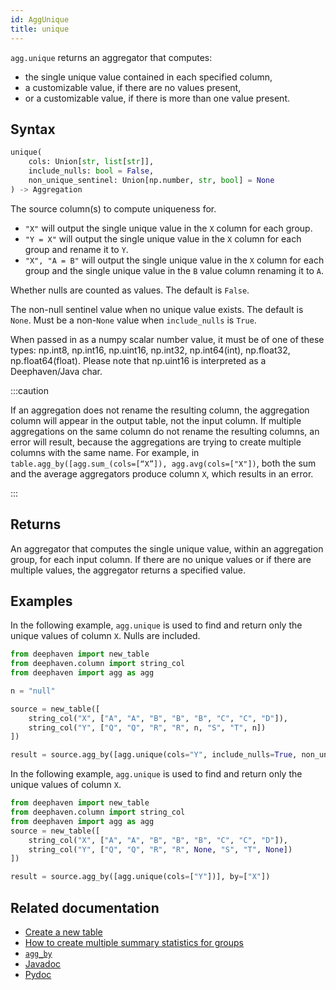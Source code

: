 ```yaml
---
id: AggUnique
title: unique
---
```


`agg.unique` returns an aggregator that computes:

- the single unique value contained in each specified column,
- a customizable value, if there are no values present,
- or a customizable value, if there is more than one value present.

## Syntax

```python syntax
unique(
    cols: Union[str, list[str]],
    include_nulls: bool = False,
    non_unique_sentinel: Union[np.number, str, bool] = None
) -> Aggregation
```

<ParamTable>
<Param name="cols" type="Union[str, list[str]]">

The source column(s) to compute uniqueness for.

- `"X"` will output the single unique value in the `X` column for each group.
- `"Y = X"` will output the single unique value in the `X` column for each group and rename it to `Y`.
- `"X", "A = B"` will output the single unique value in the `X` column for each group and the single unique value in the `B` value column renaming it to `A`.

</Param>
<Param name="include_nulls" type="bool">

Whether nulls are counted as values. The default is `False`.

</Param>
<Param name="non_unique_sentinel" type="Union[np.number, str, bool]">

The non-null sentinel value when no unique value exists. The default is `None`. Must be a non-`None` value when `include_nulls` is `True`.

When passed in as a numpy scalar number value, it must be of one of these types: np.int8, np.int16, np.uint16, np.int32, np.int64(int), np.float32, np.float64(float). Please note that np.uint16 is interpreted as a Deephaven/Java char.

</Param>
</ParamTable>

:::caution

If an aggregation does not rename the resulting column, the aggregation column will appear in the output table, not the input column. If multiple aggregations on the same column do not rename the resulting columns, an error will result, because the aggregations are trying to create multiple columns with the same name. For example, in `table.agg_by([agg.sum_(cols=[“X”]), agg.avg(cols=["X"])`, both the sum and the average aggregators produce column `X`, which results in an error.

:::

## Returns

An aggregator that computes the single unique value, within an aggregation group, for each input column. If there are no unique values or if there are multiple values, the aggregator returns a specified value.

## Examples

In the following example, `agg.unique` is used to find and return only the unique values of column `X`. Nulls are included.

```python order=source,result
from deephaven import new_table
from deephaven.column import string_col
from deephaven import agg as agg

n = "null"

source = new_table([
    string_col("X", ["A", "A", "B", "B", "B", "C", "C", "D"]),
    string_col("Y", ["Q", "Q", "R", "R", n, "S", "T", n])
])

result = source.agg_by([agg.unique(cols="Y", include_nulls=True, non_unique_sentinel="#$#")], by=["X"])
```

In the following example, `agg.unique` is used to find and return only the unique values of column `X`.

<!--TODO: update example https://github.com/deephaven/deephaven-core/issues/1661 -->

```python order=source,result
from deephaven import new_table
from deephaven.column import string_col
from deephaven import agg as agg
source = new_table([
    string_col("X", ["A", "A", "B", "B", "B", "C", "C", "D"]),
    string_col("Y", ["Q", "Q", "R", "R", None, "S", "T", None])
])

result = source.agg_by([agg.unique(cols=["Y"])], by=["X"])
```

## Related documentation

- [Create a new table](../../../how-to-guides/new-table.md)
- [How to create multiple summary statistics for groups](../../../how-to-guides/combined-aggregations.md)
- [`agg_by`](./aggBy.md)
- [Javadoc](<https://deephaven.io/core/javadoc/io/deephaven/api/agg/Aggregation.html#AggUnique(java.lang.String...)>)
- [Pydoc](https://deephaven.io/core/pydoc/code/deephaven.agg.html?highlight=unique#deephaven.agg.unique)

